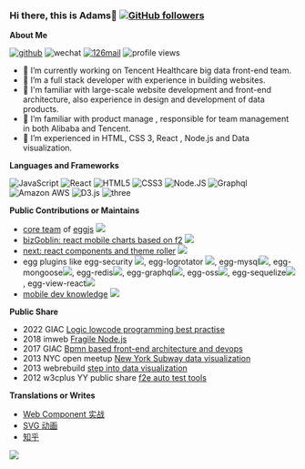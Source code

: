 ### Hi there, this is Adams👋 [![GitHub followers](https://img.shields.io/github/followers/jtyjty99999?label=Follow&style=social)](https://github.com/jtyjty99999)

**About Me** 

[![github](https://img.shields.io/badge/-jtyjty99999-%23323031?style=flat&logo=github)](https://github.com/jtyjty99999)
![wechat](https://img.shields.io/badge/-jtyjty99999-%23323031?style=flat&logo=wechat)
<a href="mailto:jtyjty99999@126.com"><img src="https://img.shields.io/badge/-jtyjty99999@126.com-%23323031?style=flat&logo=gmail" alt="126mail" /></a>
![profile views](https://komarev.com/ghpvc/?username=jtyjty99999&style=flat)

- 🔭 I’m currently working on Tencent Healthcare big data front-end team.
- 🌱 I’m a full stack developer with experience in building websites.
- 👯 I'm familiar with large-scale website development and front-end architecture, also experience in design and development of data products.
- 🤔 I’m familiar with product manage , responsible for team management in both Alibaba and Tencent.
- 💬 I’m experienced in HTML, CSS 3, React , Node.js and Data visualization.

**Languages and Frameworks**

  ![JavaScript](https://img.shields.io/badge/-JavaScript-black?style=plastic&logo=javascript)
  ![React](https://img.shields.io/badge/-React-3b2e5a?style=plastic&logo=react)
  ![HTML5](https://img.shields.io/badge/-HTML5-E34F26?style=plastic&logo=html5&logoColor=white)
  ![CSS3](https://img.shields.io/badge/-CSS3-1572B6?style=plastic&logo=css3)
  ![Node.JS](https://img.shields.io/badge/-Node.JS-black?style=plastic&logo=Node.js) 
  ![Graphql](https://img.shields.io/badge/-Graphql-E10098?style=plastic&logo=Graphql)
  ![Amazon AWS](https://img.shields.io/badge/Amazon%20AWS-232F3E?style=plastic&logo=amazon-aws)
  ![D3.js](https://img.shields.io/badge/-D3.js-gray?style=flat-square&logo=D3.js)
  ![three](	https://img.shields.io/badge/ThreeJs-black?style=flat-square&logo=three.js)

**Public Contributions or Maintains** 
 
- [core team](https://github.com/orgs/eggjs/teams/core) of [eggjs](https://github.com/eggjs/egg) ![](https://img.shields.io/github/stars/eggjs/egg?style=social)
- [bizGoblin: react mobile charts based on f2](https://github.com/alibaba/BizGoblin)  ![](https://img.shields.io/github/stars/alibaba/bizgoblin?style=social)
- [next: react components and theme roller](https://github.com/alibaba-fusion/next)  ![](https://img.shields.io/github/stars/alibaba-fusion/next?style=social)
- egg plugins like egg-security ![](https://img.shields.io/github/stars/eggjs/egg-security?style=social), egg-logrotator ![](https://img.shields.io/github/stars/eggjs/egg-logrotator?style=social), egg-mysql![](https://img.shields.io/github/stars/eggjs/egg-mysql?style=social), egg-mongoose![](https://img.shields.io/github/stars/eggjs/egg-mongoose?style=social), egg-redis![](https://img.shields.io/github/stars/eggjs/egg-redis?style=social), egg-graphql![](https://img.shields.io/github/stars/eggjs/egg-graphql?style=social), egg-oss![](https://img.shields.io/github/stars/eggjs/egg-oss?style=social), egg-sequelize![](https://img.shields.io/github/stars/eggjs/egg-sequelize?style=social), egg-view-react![](https://img.shields.io/github/stars/eggjs/egg-view-react?style=social)
- [mobile dev knowledge](https://github.com/jtyjty99999/mobileTech) ![](https://img.shields.io/github/stars/jtyjty99999/mobileTech?style=social)

**Public Share** 

- 2022 GIAC [Logic lowcode programming best practise](https://giac.msup.com.cn/course?id=16091)
- 2018 imweb [Fragile Node.js](http://2017.imweb.io/)
- 2017 GIAC [Bpmn based front-end architecture and devops](https://doc.huodongjia.com/detail-6747.html)
- 2013 NYC open meetup [New York Subway data visualization](http://www.meetup.com/NYC-Open-Data/events/137298432/)
- 2013 webrebuild [step into data visualization](https://www.56.com/u73/v_MTAwMjEyODc4.html)
- 2012 w3cplus YY public share [f2e auto test tools](https://speakerdeck.com/w3cplus/qian-duan-zi-dong-hua-gong-ju-tan-suo)

**Translations or Writes**   
 
- [Web Component 实战](https://zhuanlan.zhihu.com/p/20636611)
- [SVG 动画](https://read.douban.com/ebook/59895538/)
- [知乎](https://www.zhihu.com/people/jiang-tian-yi/posts)
 
![](https://github-readme-stats.vercel.app/api?username=jtyjty99999)
